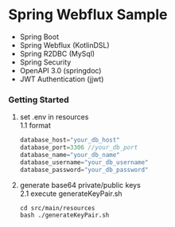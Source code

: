 # Spring Webflux Sample
- Spring Boot
- Spring Webflux (KotlinDSL)
- Spring R2DBC (MySql)
- Spring Security
- OpenAPI 3.0 (springdoc)
- JWT Authentication (jjwt)

### Getting Started
1. set .env in resources</br>
  1.1 format
   ```js
   database_host="your_db_host"
   database_port=3306 //your_db_port
   database_name="your_db_name"
   database_username="your_db_username"
   database_password="your_db_password"
   ```

2. generate base64 private/public keys</br>
  2.1 execute generateKeyPair.sh
   ```shell
   cd src/main/resources
   bash ./generateKeyPair.sh
    ```

